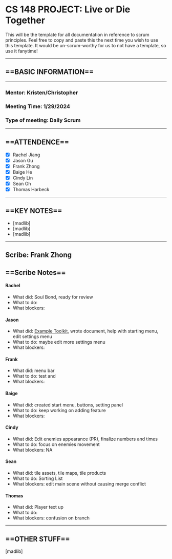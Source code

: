 # CS 148 PROJECT: Live or Die Together

This will be the template for all documentation in reference to scrum principles. Feel free to copy and paste this the next time you wish to use this template. It would be un-scrum-worthy for us to not have a template, so use it fanytime!

_____________________________________________________________________________
## ==BASIC INFORMATION==
_____________________________________________________________________________
### Mentor: Kristen/Christopher
### Meeting Time: 1/29/2024
### Type of meeting: Daily Scrum
_____________________________________________________________________________
## ==ATTENDENCE==
- [x] Rachel Jiang
- [x] Jason Gu
- [x] Frank Zhong
- [x] Baige He
- [x] Cindy Lin
- [x] Sean Oh
- [x] Thomas Harbeck
_____________________________________________________________________________

## ==KEY NOTES==
- [madlib]
- [madlib]
- [madlib]
_____________________________________________________________________________

## Scribe: Frank Zhong

## ==Scribe Notes==

#### Rachel
- What did: Soul Bond, ready for review
- What to do: 
- What blockers:

#### Jason
- What did: [Example Toolkit](https://github.com/ucsb-cs148-w24/project-pj09-liveordie/tree/1e76645cc6c6bea7f0803dd1d8bb49b189979cfd/LiveOrDie/Assets/Scripts/Test/Toolkit), wrote document, help with starting menu, edit settings menu
- What to do: maybe edit more settings menu
- What blockers:

#### Frank
- What did: menu bar
- What to do: test and 
- What blockers:

#### Baige
- What did: created start menu, buttons, setting panel
- What to do: keep working on adding feature
- What blockers:

#### Cindy
- What did: Edit enemies appearance (PR), finalize numbers and times
- What to do: focus on enemies movement
- What blockers: NA

#### Sean
- What did: tile assets, tile maps, tile products
- What to do:  Sorting List
- What blockers: edit main scene without causing merge conflict

#### Thomas
- What did: Player text up
- What to do:
- What blockers: confusion on branch

_____________________________________________________________________________

## ==OTHER STUFF==
[madlib]

